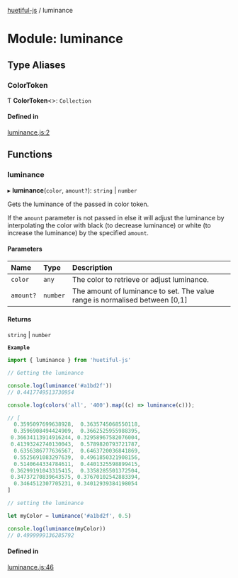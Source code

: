 [huetiful-js](../README.md) / luminance

# Module: luminance

## Type Aliases

### ColorToken

Ƭ **ColorToken**\<\>: `Collection`

#### Defined in

[luminance.js:2](https://github.com/prjctimg/huetiful/blob/5e5fb86/src/luminance.js#L2)

## Functions

### luminance

▸ **luminance**(`color`, `amount?`): `string` \| `number`

Gets the luminance of the passed in color token.

If the `amount` parameter is not passed in else it will adjust the luminance by interpolating the color with black (to decrease luminance) or white (to increase the luminance) by the specified `amount`.

#### Parameters

| Name | Type | Description |
| :------ | :------ | :------ |
| `color` | `any` | The color to retrieve or adjust luminance. |
| `amount?` | `number` | The amount of luminance to set. The value range is normalised between [0,1] |

#### Returns

`string` \| `number`

**`Example`**

```ts
import { luminance } from 'huetiful-js'

// Getting the luminance

console.log(luminance('#a1bd2f'))
// 0.4417749513730954

console.log(colors('all', '400').map((c) => luminance(c)));

// [
  0.3595097699638928,  0.3635745068550118,
  0.3596908494424909,  0.3662525955988395,
 0.36634113914916244, 0.32958967582076004,
 0.41393242740130043,  0.5789820793721787,
  0.6356386777636567,  0.6463720036841869,
  0.5525691083297639,  0.4961850321908156,
  0.5140644334784611,  0.4401325598899415,
 0.36299191043315415,  0.3358285501372504,
 0.34737270839643575, 0.37670102542883394,
  0.3464512307705231, 0.34012939384198054
]

// setting the luminance

let myColor = luminance('#a1bd2f', 0.5)

console.log(luminance(myColor))
// 0.4999999136285792
```

#### Defined in

[luminance.js:46](https://github.com/prjctimg/huetiful/blob/5e5fb86/src/luminance.js#L46)
